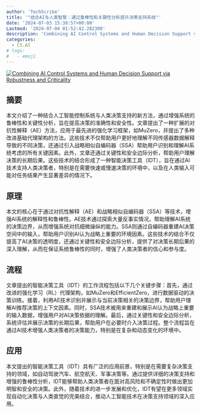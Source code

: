 ```yaml
---
author: 'TechScribe'
title: '"结合AI与人类智慧：通过鲁棒性和关键性分析提升决策支持系统"'
date: '2024-07-03 15:38:57+00:00'
Lastmod: '2024-07-04 01:52:42.282308'
description: 'Combining AI Control Systems and Human Decision Support via Robustness and Criticality'
categories:
  - CS.AI
# tags:
#   - emoji
---
```


[![Combining AI Control Systems and Human Decision Support via Robustness and Criticality](https://arxiv-research-1301205113.cos.ap-guangzhou.myqcloud.com/images/2407.03210v1.pdf_0.jpg)](https://arxiv.org/abs/2407.03210v1)

## 摘要

本文介绍了一种结合人工智能控制系统与人类决策支持的新方法，通过增强系统的鲁棒性和关键性分析，旨在提高决策的准确性和安全性。文章提出了一种扩展的对抗性解释（AE）方法，应用于最先进的强化学习框架，如MuZero，并提出了多种改进基础代理架构的方法。这些技术不仅帮助用户更好地理解不同传感器数据解释导致的不同决策，还通过引入战略相似自编码器（SSA）帮助用户识别和理解AI系统考虑的所有关键因素。此外，文章还通过关键性和安全边际分析，帮助用户理解决策的长期后果。这些技术的结合形成了一种智能决策工具（IDT），旨在通过AI技术支持人类决策者，特别是在需要快速或慢速决策的环境中，以及在人类输入可能对任务结果产生显著差异的情况下。<!--more-->

## 原理

本文的核心在于通过对抗性解释（AE）和战略相似自编码器（SSA）等技术，增强AI系统的解释性和鲁棒性。AE技术通过探索大量反事实情况，帮助理解AI系统的决策边界，从而增强系统对抗细微操纵的能力。SSA则通过自编码器重建AI决策空间中的输入，帮助用户识别AI认为战略上重要的环境因素。这些技术的结合不仅提高了AI决策的透明度，还通过关键性和安全边际分析，提供了对决策长期后果的深入理解，从而在保证系统鲁棒性的同时，增强了人类决策者的信心和参与度。

## 流程

文章提出的智能决策工具（IDT）的工作流程包括以下几个关键步骤：首先，通过改进的强化学习（RL）代理架构，如MuZero和EfficientZero，进行数据驱动的决策训练。接着，利用AE技术识别并展示与当前决策相关的决策边界，帮助用户理解AI推荐决策的上下文因素。同时，SSA技术被用来重建和展示AI认为战略上重要的输入数据，增强用户对AI决策依据的理解。最后，通过关键性和安全边际分析，系统评估并展示决策的长期后果，帮助用户在必要时介入决策过程。整个流程旨在通过AI技术增强人类决策者的决策能力，特别是在复杂和动态变化的环境中。

## 应用

本文提出的智能决策工具（IDT）具有广泛的应用前景，特别是在需要复杂决策支持的领域，如自动驾驶汽车、航空航天、军事决策等。通过提供详细的决策支持和增强的鲁棒性分析，IDT能够帮助人类决策者在面对高风险和不确定性时做出更加明智和安全的决策。此外，随着技术的进一步发展和优化，IDT有望在更多领域实现自动化决策与人类直觉的完美结合，推动人工智能技术在决策支持领域的深入应用。
